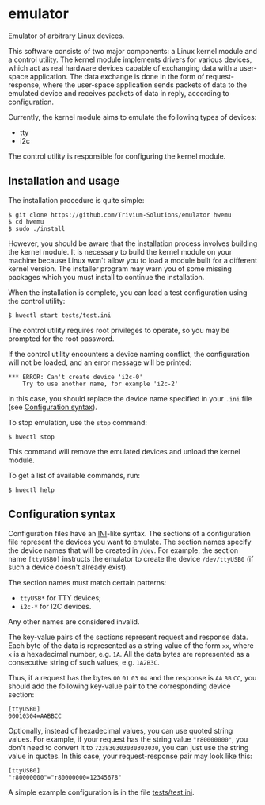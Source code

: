 # emulator

Emulator of arbitrary Linux devices.

This software consists of two major components: a Linux kernel module
and a control utility. The kernel module implements drivers for various
devices, which act as real hardware devices capable of exchanging data
with a user-space application. The data exchange is done in the form of
request-response, where the user-space application sends packets of data
to the emulated device and receives packets of data in reply, according
to configuration.

Currently, the kernel module aims to emulate the following types of
devices:
- tty
- i2c

The control utility is responsible for configuring the kernel module.

## Installation and usage

The installation procedure is quite simple:

```
$ git clone https://github.com/Trivium-Solutions/emulator hwemu
$ cd hwemu
$ sudo ./install
```

However, you should be aware that the installation process involves
building the kernel module. It is necessary to build the kernel module
on your machine because Linux won't allow you to load a module built
for a different kernel version. The installer program may warn
you of some missing packages which you must install to continue the
installation.

When the installation is complete, you can load a test configuration
using the control utility:

```
$ hwectl start tests/test.ini
```

The control utility requires root privileges to operate, so you may be
prompted for the root password.

If the control utility encounters a device naming conflict, the
configuration will not be loaded, and an error message will be printed:

```
*** ERROR: Can't create device 'i2c-0'
    Try to use another name, for example 'i2c-2'
```

In this case, you should replace the device name specified in your
`.ini` file (see [Configuration syntax](#configuration-syntax)).

To stop emulation, use the `stop` command:

```
$ hwectl stop
```

This command will remove the emulated devices and unload the kernel
module.

To get a list of available commands, run:

```
$ hwectl help
```

## Configuration syntax

Configuration files have an
[INI](https://en.wikipedia.org/wiki/INI_file)-like syntax. The sections
of a configuration file represent the devices you want to emulate. The
section names specify the device names that will be created in `/dev`.
For example, the section name `[ttyUSB0]` instructs the emulator to
create the device `/dev/ttyUSB0` (if such a device doesn't already
exist).

The section names must match certain patterns:

- `ttyUSB*` for TTY devices;
- `i2c-*` for I2C devices.

Any other names are considered invalid.

The key-value pairs of the sections represent request and response
data. Each byte of the data is represented as a string value of the
form `xx`, where `x` is a hexadecimal number, e.g. `1A`. All the data
bytes are represented as a consecutive string of such values, e.g.
`1A2B3C`.

Thus, if a request has the bytes `00` `01` `03` `04` and the response
is `AA` `BB` `CC`, you should add the following key-value pair to the
corresponding device section:

```
[ttyUSB0]
00010304=AABBCC
```

Optionally, instead of hexadecimal values, you can use quoted string
values. For example, if your request has the string value
`"r80000000"`, you don't need to convert it to `723830303030303030`, you
can just use the string value in quotes. In this case, your
request-response pair may look like this:


```
[ttyUSB0]
"r80000000"="r80000000=12345678"
```

A simple example configuration is in the file [tests/test.ini](/tests/test.ini).
